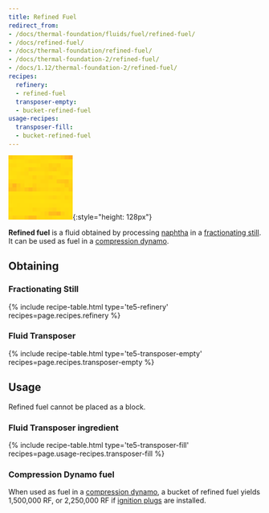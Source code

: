 ```yaml
---
title: Refined Fuel
redirect_from:
- /docs/thermal-foundation/fluids/fuel/refined-fuel/
- /docs/refined-fuel/
- /docs/thermal-foundation/refined-fuel/
- /docs/thermal-foundation-2/refined-fuel/
- /docs/1.12/thermal-foundation-2/refined-fuel/
recipes:
  refinery:
  - refined-fuel
  transposer-empty:
  - bucket-refined-fuel
usage-recipes:
  transposer-fill:
  - bucket-refined-fuel
---
```


![Refined fuel](/assets/images/thermal-foundation-2/refined-fuel.gif){:style="height: 128px"}


**Refined fuel** is a fluid obtained by processing [naphtha](/docs/1.12/thermal-foundation/naphtha/) in
a [fractionating still](/docs/1.12/thermal-expansion/fractionating-still/). It can be used as fuel in a
[compression dynamo](/docs/1.12/thermal-expansion/compression-dynamo/).


Obtaining
---------

### Fractionating Still
{% include recipe-table.html type='te5-refinery' recipes=page.recipes.refinery %}

### Fluid Transposer
{% include recipe-table.html type='te5-transposer-empty' recipes=page.recipes.transposer-empty %}


Usage
-----

Refined fuel cannot be placed as a block.

### Fluid Transposer ingredient
{% include recipe-table.html type='te5-transposer-fill' recipes=page.usage-recipes.transposer-fill %}

### Compression Dynamo fuel
When used as fuel in a [compression
dynamo](/docs/1.12/thermal-expansion/compression-dynamo/), a bucket of refined fuel
yields 1,500,000 RF, or 2,250,000 RF if [ignition
plugs](/docs/1.12/thermal-expansion/augment-ignition-plugs/) are installed.
